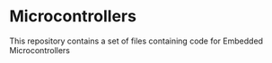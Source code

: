 # Microcontrollers
This repository contains a set of files containing code for Embedded Microcontrollers
